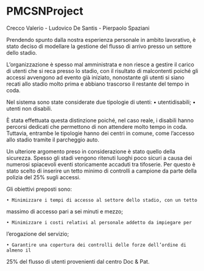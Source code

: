 # PMCSNProject

Crecco Valerio - Ludovico De Santis - Pierpaolo Spaziani

Prendendo spunto dalla nostra esperienza personale in ambito lavorativo, è stato deciso di modellare la gestione del flusso di arrivo presso un settore dello stadio.

L’organizzazione è spesso mal amministrata e non riesce a gestire il carico di utenti che si reca presso lo stadio, con il risultato di malcontenti poiché gli accessi avvengono ad evento già iniziato, nonostante gli utenti si siano recati allo stadio molto prima e abbiano trascorso il restante del tempo in coda.

Nel sistema sono state considerate due tipologie di utenti:
	• utentidisabili;
	• utenti non disabili.

È stata effettuata questa distinzione poiché, nel caso reale, i disabili hanno percorsi dedicati che permettono di non attendere molto tempo in coda. Tuttavia, entrambe le tipologie hanno dei centri in comune, come l’accesso allo stadio tramite il parcheggio auto.

Un ulteriore argomento preso in considerazione è stato quello della sicurezza. Spesso gli stadi vengono ritenuti luoghi poco sicuri a causa dei numerosi spiacevoli eventi storicamente accaduti tra tifoserie. Per questo è stato scelto di inserire un tetto minimo di controlli a campione da parte della polizia del 25% sugli accessi.

Gli obiettivi preposti sono:

	• Minimizzare i tempi di accesso al settore dello stadio, con un tetto
massimo di accesso pari a sei minuti e mezzo;

	• Minimizzare i costi relativi al personale addetto da impiegare per
l’erogazione del servizio;

	• Garantire una copertura dei controlli delle forze dell’ordine di almeno il
25% del flusso di utenti provenienti dal centro Doc & Pat.